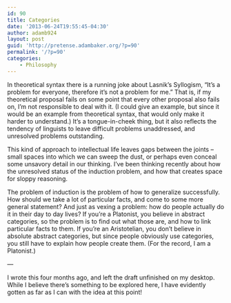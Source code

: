 ```yaml
---
id: 90
title: Categories
date: '2013-06-24T19:55:45-04:30'
author: adamb924
layout: post
guid: 'http://pretense.adambaker.org/?p=90'
permalink: '/?p=90'
categories:
    - Philosophy
---
```


In theoretical syntax there is a running joke about Lasnik’s Syllogism, “It’s a problem for everyone, therefore it’s not a problem for me.” That is, if my theoretical proposal fails on some point that every other proposal also fails on, I’m not responsible to deal with it. (I could give an example, but since it would be an example from theoretical syntax, that would only make it harder to understand.) It’s a tongue-in-cheek thing, but it also reflects the tendency of linguists to leave difficult problems unaddressed, and unresolved problems outstanding.

This kind of approach to intellectual life leaves gaps between the joints – small spaces into which we can sweep the dust, or perhaps even conceal some unsavory detail in our thinking. I’ve been thinking recently about how the unresolved status of the induction problem, and how that creates space for sloppy reasoning.

The problem of induction is the problem of how to generalize successfully. How should we take a lot of particular facts, and come to some more general statement? And just as vexing a problem: how do people actually do it in their day to day lives? If you’re a Platonist, you believe in abstract categories, so the problem is to find out what those are, and how to link particular facts to them. If you’re an Aristotelian, you don’t believe in absolute abstract categories, but since people obviously use categories, you still have to explain how people create them. (For the record, I am a Platonist.)

—

I wrote this four months ago, and left the draft unfinished on my desktop. While I believe there’s something to be explored here, I have evidently gotten as far as I can with the idea at this point!